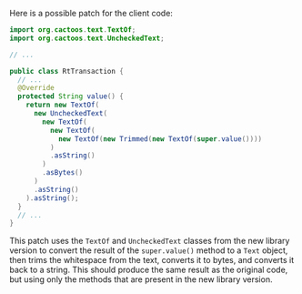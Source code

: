 Here is a possible patch for the client code:

```java
import org.cactoos.text.TextOf;
import org.cactoos.text.UncheckedText;

// ...

public class RtTransaction {
  // ...
  @Override
  protected String value() {
    return new TextOf(
      new UncheckedText(
        new TextOf(
          new TextOf(
            new TextOf(new Trimmed(new TextOf(super.value())))
          )
          .asString()
        )
        .asBytes()
      )
      .asString()
    ).asString();
  }
  // ...
}
```

This patch uses the `TextOf` and `UncheckedText` classes from the new library version to convert the result of the `super.value()` method to a `Text` object, then trims the whitespace from the text, converts it to bytes, and converts it back to a string. This should produce the same result as the original code, but using only the methods that are present in the new library version.